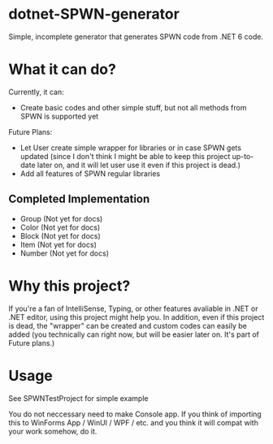 # dotnet-SPWN-generator

Simple, incomplete generator that generates SPWN code from .NET 6 code.

# What it can do?
Currently, it can:
* Create basic codes and other simple stuff, but not all methods from SPWN is supported yet

Future Plans:
* Let User create simple wrapper for libraries or in case SPWN gets updated (since I don't think I might be able to keep this project up-to-date later on, and it will let user use it even if this project is dead.)
* Add all features of SPWN regular libraries

## Completed Implementation
* Group (Not yet for docs)
* Color (Not yet for docs)
* Block (Not yet for docs)
* Item (Not yet for docs)
* Number (Not yet for docs)

# Why this project?

If you're a fan of IntelliSense, Typing, or other features avaliable in .NET or .NET editor, using this project might help you. In addition, even if this project is dead, the "wrapper" can be created and custom codes can easily be added (you technically can right now, but will be easier later on. It's part of Future plans.)

# Usage
See SPWNTestProject for simple example

 You do not neccessary need to make Console app. If you think of importing this to WinForms App / WinUI / WPF / etc. and you think it will compat with your work somehow, do it.

